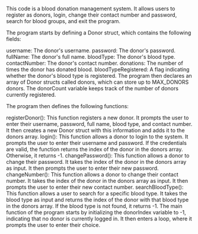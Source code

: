This code is a blood donation management system. It allows users to register as donors, login, change their contact number and password, search for blood groups, and exit the program.

The program starts by defining a Donor struct, which contains the following fields:

username: The donor's username.
password: The donor's password.
fullName: The donor's full name.
bloodType: The donor's blood type.
contactNumber: The donor's contact number.
donations: The number of times the donor has donated blood.
bloodTypeRegistered: A flag indicating whether the donor's blood type is registered.
The program then declares an array of Donor structs called donors, which can store up to MAX_DONORS donors. The donorCount variable keeps track of the number of donors currently registered.

The program then defines the following functions:

registerDonor(): This function registers a new donor. It prompts the user to enter their username, password, full name, blood type, and contact number. It then creates a new Donor struct with this information and adds it to the donors array.
login(): This function allows a donor to login to the system. It prompts the user to enter their username and password. If the credentials are valid, the function returns the index of the donor in the donors array. Otherwise, it returns -1.
changePassword(): This function allows a donor to change their password. It takes the index of the donor in the donors array as input. It then prompts the user to enter their new password.
changeNumber(): This function allows a donor to change their contact number. It takes the index of the donor in the donors array as input. It then prompts the user to enter their new contact number.
searchBloodType(): This function allows a user to search for a specific blood type. It takes the blood type as input and returns the index of the donor with that blood type in the donors array. If the blood type is not found, it returns -1.
The main function of the program starts by initializing the donorIndex variable to -1, indicating that no donor is currently logged in. It then enters a loop, where it prompts the user to enter their choice.
